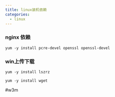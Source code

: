 ```yaml
---
title: linux装机依赖
categories:
  - linux
---
```


### nginx 依赖
```
yum -y install pcre-devel openssl openssl-devel
```

### win上传下载

```
yum -y install lszrz
```
    yum -y install wget

#w3m
